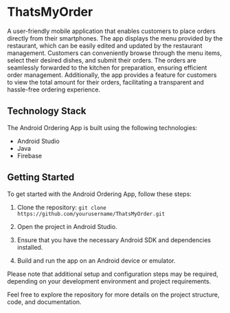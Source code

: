 # ThatsMyOrder

A user-friendly mobile application that enables customers to place orders directly from their smartphones. The app displays the menu provided by the restaurant, which can be easily edited and updated by the restaurant management. Customers can conveniently browse through the menu items, select their desired dishes, and submit their orders. The orders are seamlessly forwarded to the kitchen for preparation, ensuring efficient order management. Additionally, the app provides a feature for customers to view the total amount for their orders, facilitating a transparent and hassle-free ordering experience.

## Technology Stack

The Android Ordering App is built using the following technologies:

- Android Studio
- Java
- Firebase

## Getting Started

To get started with the Android Ordering App, follow these steps:

1. Clone the repository: `git clone https://github.com/yourusername/ThatsMyOrder.git`

2. Open the project in Android Studio.

3. Ensure that you have the necessary Android SDK and dependencies installed.

4. Build and run the app on an Android device or emulator.

Please note that additional setup and configuration steps may be required, depending on your development environment and project requirements.

Feel free to explore the repository for more details on the project structure, code, and documentation.
